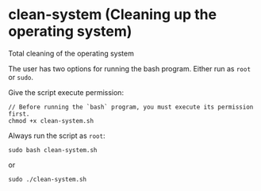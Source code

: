 # clean-system (Cleaning up the operating system)
Total cleaning of the operating system

The user has two options for running the bash program. Either run as `root` or `sudo`.

Give the script execute permission:
```
// Before running the `bash` program, you must execute its permission first.
chmod +x clean-system.sh
```

Always run the script as `root`:
```
sudo bash clean-system.sh
``` 
or
```
sudo ./clean-system.sh
```
